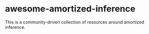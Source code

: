 # awesome-amortized-inference
This is a community-driven collection of resources around amortized inference.
